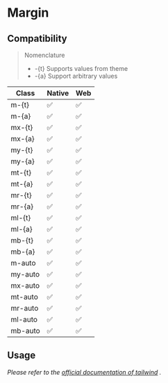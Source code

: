 # Margin

## Compatibility

> Nomenclature
> - -{t} Supports values from theme
> - -{a} Support arbitrary values  

| Class   | Native | Web |
| ------- | ------ | --- |
| m-{t}   | ✅     | ✅  |
| m-{a}   | ✅     | ✅  |
| mx-{t}  | ✅     | ✅  |
| mx-{a}  | ✅     | ✅  |
| my-{t}  | ✅     | ✅  |
| my-{a}  | ✅     | ✅  |
| mt-{t}  | ✅     | ✅  |
| mt-{a}  | ✅     | ✅  |
| mr-{t}  | ✅     | ✅  |
| mr-{a}  | ✅     | ✅  |
| ml-{t}  | ✅     | ✅  |
| ml-{a}  | ✅     | ✅  |
| mb-{t}  | ✅     | ✅  |
| mb-{a}  | ✅     | ✅  |
| m-auto  | ✅     | ✅  |
| my-auto | ✅     | ✅  |
| mx-auto | ✅     | ✅  |
| mt-auto | ✅     | ✅  |
| mr-auto | ✅     | ✅  |
| ml-auto | ✅     | ✅  |
| mb-auto | ✅     | ✅  |


## Usage

_Please refer to the [official documentation of tailwind](https://tailwindcss.com/docs/margin) ._
